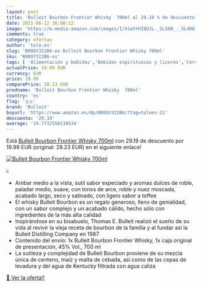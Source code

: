 ```yaml
---
layout: post
title: 'Bulleit Bourbon Frontier Whisky  700ml al 29.19 % de descuento'
date: 2021-06-12 16:08:12
image: 'https://m.media-amazon.com/images/I/41ehYHI0UJL._SL500_._SL400_.jpg'
comments: true
category: ofertas
author: 'tole.es'
slug: 'B00GY3I2B6-es Bulleit Bourbon Frontier Whisky 700ml'
sku: 'B00GY3I2B6-es'
tags: [ 'Alimentación y bebidas','Bebidas espirituosas y licores','Cervezas, vinos y licores','Whisky','bulleit','whisky', ]
actualPrice: 19.99 EUR
currency: EUR
price: 19.99
comparePrice: 28.23 EUR
prodname: 'Bulleit Bourbon Frontier Whisky  700ml'
country: 'es'
flag: '🇪🇸'
brand: 'Bulleit'
buyurl: 'https://www.amazon.es/dp/B00GY3I2B6/?tag=tolees-21'
descuento: '29.19'
average: '19.7732558139534'
---
```


Está [Bulleit Bourbon Frontier Whisky  700ml](https://www.amazon.es/dp/B00GY3I2B6/?tag=tolees-21) con 29.19 de descuento por 19.99 EUR (original: 28.23 EUR) en el siguiente enlace!

[![Bulleit Bourbon Frontier Whisky  700ml](https://m.media-amazon.com/images/I/41ehYHI0UJL._SL500_._SL400_.jpg)](https://www.amazon.es/dp/B00GY3I2B6/?tag=tolees-21)

ℹ️:

- Ambar medio a la vista, sutil sabor especiado y aromas dulces de roble, paladar medio, suave, con tonos de arce, roble y nuez moscada, acabado largo, seco y satinado, con ligero sabor a toffee
- El whisky Bulleit Bourbon es un regalo generoso, lleno de genialidad, con un sabor complejo y un acabado cálido, hecho sólo con ingredientes de la más alta calidad
- Inspirándose en su bisabuelo, Thomas E. Bulleit realizó el sueño de su vida al revivir la vieja receta de bourbon de la familia y al fundar así la Bulleit Distilling Company en 1987
- Contenido del envío: 1x Bulleit Bourbon Frontier Whisky, 1x caja original de presentación, 45% Vol., 700 ml
- La sutileza y complejidad de Bulleit Bourbon proviene de su mezcla única de centeno, maíz y malta de cebada, así como de las cepas de levadura y del agua de Kentucky filtrada con agua caliza

[🛒 Ver la oferta!!](https://www.amazon.es/dp/B00GY3I2B6/?tag=tolees-21)
